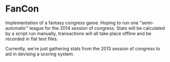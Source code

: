 FanCon
======

Implementation of a fantasy congress game.  Hoping to run one "semi-automatic"
league for the 2014 session of congress.  Stats will be calculated by a script
run manually, transactions will all take place offline and be recorded in flat
text files.

Currently, we're just gathering stats from the 2013 session of congress to aid
in devising a scoring system.